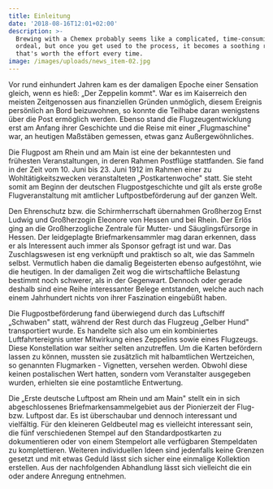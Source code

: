 ```yaml
---
title: Einleitung
date: '2018-08-16T12:01+02:00'
description: >-
  Brewing with a Chemex probably seems like a complicated, time-consuming
  ordeal, but once you get used to the process, it becomes a soothing ritual
  that's worth the effort every time.
image: /images/uploads/news_item-02.jpg
---
```

Vor rund einhundert Jahren kam es der damaligen Epoche einer Sensation gleich, wenn es hieß: „Der Zeppelin kommt". War es im Kaiserreich den meisten Zeitgenossen aus finanziellen Gründen unmöglich, diesem Ereignis persönlich an Bord beizuwohnen, so konnte die Teilhabe daran wenigstens über die Post ermöglich werden. Ebenso stand die Flugzeugentwicklung erst am Anfang ihrer Geschichte und die Reise mit einer „Flugmaschine" war, an heutigen Maßstäben gemessen, etwas ganz Außergewöhnliches. 

Die Flugpost am Rhein und am Main ist eine der bekanntesten und frühesten Veranstaltungen, in deren Rahmen Postflüge stattfanden. Sie fand in der Zeit vom 10. Juni bis 23. Juni 1912 im Rahmen einer zu Wohltätigkeitszwecken veranstalteten „Postkartenwoche" statt. Sie steht somit am Beginn der deutschen Flugpostgeschichte und gilt als erste große Flugveranstaltung mit amtlicher Luftpostbeförderung auf der ganzen Welt. 

Den Ehrenschutz bzw. die Schirmherrschaft übernahmen Großherzog Ernst Ludwig und Großherzogin Eleonore von Hessen und bei Rhein. Der Erlös ging an die Großherzogliche Zentrale für Mutter- und Säuglingsfürsorge in Hessen. Der leidgeplagte Briefmarkensammler mag daran erkennen, dass er als Interessent auch immer als Sponsor gefragt ist und war. Das Zuschlagswesen ist eng verknüpft und praktisch so alt, wie das Sammeln selbst. Vermutlich haben die damalig Begeisterten ebenso aufgestöhnt, wie die heutigen. In der damaligen Zeit wog die wirtschaftliche Belastung bestimmt noch schwerer, als in der Gegenwart. Dennoch oder gerade deshalb sind eine Reihe interessanter Belege entstanden, welche auch nach einem Jahrhundert nichts von ihrer Faszination eingebüßt haben.

Die Flugpostbeförderung fand überwiegend durch das Luftschiff „Schwaben" statt, während der Rest durch das Flugzeug „Gelber Hund" transportiert wurde. Es handelte sich also um ein kombiniertes Luftfahrtereignis unter Mitwirkung eines Zeppelins sowie eines Flugzeugs. Diese Konstellation war seither selten anzutreffen. Um die Karten befördern lassen zu können, mussten sie zusätzlich mit halbamtlichen Wertzeichen, so genannten Flugmarken - Vignetten, versehen werden. Obwohl diese keinen postalischen Wert hatten, sondern vom Veranstalter ausgegeben wurden, erhielten sie eine postamtliche Entwertung.

Die „Erste deutsche Luftpost am Rhein und am Main" stellt ein in sich abgeschlossenes Briefmarkensammelgebiet aus der Pionierzeit der Flug- bzw. Luftpost dar. Es ist überschaubar und dennoch interessant und vielfältig. Für den kleineren Geldbeutel mag es vielleicht interessant sein, die fünf verschiedenen Stempel auf den Standardpostkarten zu dokumentieren oder von einem Stempelort alle verfügbaren Stempeldaten zu komplettieren. Weiteren individuellen Ideen sind jedenfalls keine Grenzen gesetzt und mit etwas Geduld lässt sich sicher eine einmalige Kollektion erstellen. Aus der nachfolgenden Abhandlung lässt sich vielleicht die ein oder andere Anregung entnehmen.
